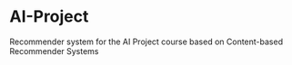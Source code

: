 # AI-Project
Recommender system for the AI Project course based on Content-based Recommender Systems 
